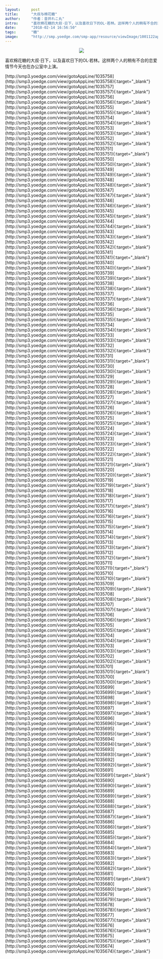 ```yaml
---
layout:     post
title:      "大叔与棉花糖"
author:     "作者：音井れこ丸"
intro:      "喜欢棉花糖的大叔·日下，以及喜欢日下的OL·若林。这样两个人的稍有不合的恋爱情节今天也在办公室中上演。"
date:       "2018-02-14 16:56:50"
tags:       "糖"
image:      "http://smp.yoedge.com/smp-app/resource/viewImage/1001122appline.png"
---
```

<div style="text-align: center">
<p><img src="http://smp.yoedge.com/smp-app/resource/viewImage/1001122appline.png"/></p>
</div>
<p class="post-meta">
<span>喜欢棉花糖的大叔·日下，以及喜欢日下的OL·若林。这样两个人的稍有不合的恋爱情节今天也在办公室中上演。</span>
</p>
[http://smp3.yoedge.com/view/gotoAppLine/1035758](http://smp3.yoedge.com/view/gotoAppLine/1035758){:target="_blank"}
[http://smp3.yoedge.com/view/gotoAppLine/1035757](http://smp3.yoedge.com/view/gotoAppLine/1035757){:target="_blank"}
[http://smp3.yoedge.com/view/gotoAppLine/1035756](http://smp3.yoedge.com/view/gotoAppLine/1035756){:target="_blank"}
[http://smp3.yoedge.com/view/gotoAppLine/1035755](http://smp3.yoedge.com/view/gotoAppLine/1035755){:target="_blank"}
[http://smp3.yoedge.com/view/gotoAppLine/1035754](http://smp3.yoedge.com/view/gotoAppLine/1035754){:target="_blank"}
[http://smp3.yoedge.com/view/gotoAppLine/1035753](http://smp3.yoedge.com/view/gotoAppLine/1035753){:target="_blank"}
[http://smp3.yoedge.com/view/gotoAppLine/1035752](http://smp3.yoedge.com/view/gotoAppLine/1035752){:target="_blank"}
[http://smp3.yoedge.com/view/gotoAppLine/1035751](http://smp3.yoedge.com/view/gotoAppLine/1035751){:target="_blank"}
[http://smp3.yoedge.com/view/gotoAppLine/1035750](http://smp3.yoedge.com/view/gotoAppLine/1035750){:target="_blank"}
[http://smp3.yoedge.com/view/gotoAppLine/1035749](http://smp3.yoedge.com/view/gotoAppLine/1035749){:target="_blank"}
[http://smp3.yoedge.com/view/gotoAppLine/1035748](http://smp3.yoedge.com/view/gotoAppLine/1035748){:target="_blank"}
[http://smp3.yoedge.com/view/gotoAppLine/1035747](http://smp3.yoedge.com/view/gotoAppLine/1035747){:target="_blank"}
[http://smp3.yoedge.com/view/gotoAppLine/1035746](http://smp3.yoedge.com/view/gotoAppLine/1035746){:target="_blank"}
[http://smp3.yoedge.com/view/gotoAppLine/1035745](http://smp3.yoedge.com/view/gotoAppLine/1035745){:target="_blank"}
[http://smp3.yoedge.com/view/gotoAppLine/1035744](http://smp3.yoedge.com/view/gotoAppLine/1035744){:target="_blank"}
[http://smp3.yoedge.com/view/gotoAppLine/1035743](http://smp3.yoedge.com/view/gotoAppLine/1035743){:target="_blank"}
[http://smp3.yoedge.com/view/gotoAppLine/1035742](http://smp3.yoedge.com/view/gotoAppLine/1035742){:target="_blank"}
[http://smp3.yoedge.com/view/gotoAppLine/1035741](http://smp3.yoedge.com/view/gotoAppLine/1035741){:target="_blank"}
[http://smp3.yoedge.com/view/gotoAppLine/1035740](http://smp3.yoedge.com/view/gotoAppLine/1035740){:target="_blank"}
[http://smp3.yoedge.com/view/gotoAppLine/1035739](http://smp3.yoedge.com/view/gotoAppLine/1035739){:target="_blank"}
[http://smp3.yoedge.com/view/gotoAppLine/1035738](http://smp3.yoedge.com/view/gotoAppLine/1035738){:target="_blank"}
[http://smp3.yoedge.com/view/gotoAppLine/1035737](http://smp3.yoedge.com/view/gotoAppLine/1035737){:target="_blank"}
[http://smp3.yoedge.com/view/gotoAppLine/1035736](http://smp3.yoedge.com/view/gotoAppLine/1035736){:target="_blank"}
[http://smp3.yoedge.com/view/gotoAppLine/1035735](http://smp3.yoedge.com/view/gotoAppLine/1035735){:target="_blank"}
[http://smp3.yoedge.com/view/gotoAppLine/1035734](http://smp3.yoedge.com/view/gotoAppLine/1035734){:target="_blank"}
[http://smp3.yoedge.com/view/gotoAppLine/1035733](http://smp3.yoedge.com/view/gotoAppLine/1035733){:target="_blank"}
[http://smp3.yoedge.com/view/gotoAppLine/1035732](http://smp3.yoedge.com/view/gotoAppLine/1035732){:target="_blank"}
[http://smp3.yoedge.com/view/gotoAppLine/1035731](http://smp3.yoedge.com/view/gotoAppLine/1035731){:target="_blank"}
[http://smp3.yoedge.com/view/gotoAppLine/1035730](http://smp3.yoedge.com/view/gotoAppLine/1035730){:target="_blank"}
[http://smp3.yoedge.com/view/gotoAppLine/1035729](http://smp3.yoedge.com/view/gotoAppLine/1035729){:target="_blank"}
[http://smp3.yoedge.com/view/gotoAppLine/1035728](http://smp3.yoedge.com/view/gotoAppLine/1035728){:target="_blank"}
[http://smp3.yoedge.com/view/gotoAppLine/1035727](http://smp3.yoedge.com/view/gotoAppLine/1035727){:target="_blank"}
[http://smp3.yoedge.com/view/gotoAppLine/1035726](http://smp3.yoedge.com/view/gotoAppLine/1035726){:target="_blank"}
[http://smp3.yoedge.com/view/gotoAppLine/1035725](http://smp3.yoedge.com/view/gotoAppLine/1035725){:target="_blank"}
[http://smp3.yoedge.com/view/gotoAppLine/1035724](http://smp3.yoedge.com/view/gotoAppLine/1035724){:target="_blank"}
[http://smp3.yoedge.com/view/gotoAppLine/1035723](http://smp3.yoedge.com/view/gotoAppLine/1035723){:target="_blank"}
[http://smp3.yoedge.com/view/gotoAppLine/1035722](http://smp3.yoedge.com/view/gotoAppLine/1035722){:target="_blank"}
[http://smp3.yoedge.com/view/gotoAppLine/1035721](http://smp3.yoedge.com/view/gotoAppLine/1035721){:target="_blank"}
[http://smp3.yoedge.com/view/gotoAppLine/1035720](http://smp3.yoedge.com/view/gotoAppLine/1035720){:target="_blank"}
[http://smp3.yoedge.com/view/gotoAppLine/1035719](http://smp3.yoedge.com/view/gotoAppLine/1035719){:target="_blank"}
[http://smp3.yoedge.com/view/gotoAppLine/1035718](http://smp3.yoedge.com/view/gotoAppLine/1035718){:target="_blank"}
[http://smp3.yoedge.com/view/gotoAppLine/1035717](http://smp3.yoedge.com/view/gotoAppLine/1035717){:target="_blank"}
[http://smp3.yoedge.com/view/gotoAppLine/1035716](http://smp3.yoedge.com/view/gotoAppLine/1035716){:target="_blank"}
[http://smp3.yoedge.com/view/gotoAppLine/1035715](http://smp3.yoedge.com/view/gotoAppLine/1035715){:target="_blank"}
[http://smp3.yoedge.com/view/gotoAppLine/1035714](http://smp3.yoedge.com/view/gotoAppLine/1035714){:target="_blank"}
[http://smp3.yoedge.com/view/gotoAppLine/1035713](http://smp3.yoedge.com/view/gotoAppLine/1035713){:target="_blank"}
[http://smp3.yoedge.com/view/gotoAppLine/1035712](http://smp3.yoedge.com/view/gotoAppLine/1035712){:target="_blank"}
[http://smp3.yoedge.com/view/gotoAppLine/1035711](http://smp3.yoedge.com/view/gotoAppLine/1035711){:target="_blank"}
[http://smp3.yoedge.com/view/gotoAppLine/1035710](http://smp3.yoedge.com/view/gotoAppLine/1035710){:target="_blank"}
[http://smp3.yoedge.com/view/gotoAppLine/1035709](http://smp3.yoedge.com/view/gotoAppLine/1035709){:target="_blank"}
[http://smp3.yoedge.com/view/gotoAppLine/1035708](http://smp3.yoedge.com/view/gotoAppLine/1035708){:target="_blank"}
[http://smp3.yoedge.com/view/gotoAppLine/1035707](http://smp3.yoedge.com/view/gotoAppLine/1035707){:target="_blank"}
[http://smp3.yoedge.com/view/gotoAppLine/1035706](http://smp3.yoedge.com/view/gotoAppLine/1035706){:target="_blank"}
[http://smp3.yoedge.com/view/gotoAppLine/1035705](http://smp3.yoedge.com/view/gotoAppLine/1035705){:target="_blank"}
[http://smp3.yoedge.com/view/gotoAppLine/1035704](http://smp3.yoedge.com/view/gotoAppLine/1035704){:target="_blank"}
[http://smp3.yoedge.com/view/gotoAppLine/1035703](http://smp3.yoedge.com/view/gotoAppLine/1035703){:target="_blank"}
[http://smp3.yoedge.com/view/gotoAppLine/1035702](http://smp3.yoedge.com/view/gotoAppLine/1035702){:target="_blank"}
[http://smp3.yoedge.com/view/gotoAppLine/1035701](http://smp3.yoedge.com/view/gotoAppLine/1035701){:target="_blank"}
[http://smp3.yoedge.com/view/gotoAppLine/1035700](http://smp3.yoedge.com/view/gotoAppLine/1035700){:target="_blank"}
[http://smp3.yoedge.com/view/gotoAppLine/1035699](http://smp3.yoedge.com/view/gotoAppLine/1035699){:target="_blank"}
[http://smp3.yoedge.com/view/gotoAppLine/1035698](http://smp3.yoedge.com/view/gotoAppLine/1035698){:target="_blank"}
[http://smp3.yoedge.com/view/gotoAppLine/1035697](http://smp3.yoedge.com/view/gotoAppLine/1035697){:target="_blank"}
[http://smp3.yoedge.com/view/gotoAppLine/1035696](http://smp3.yoedge.com/view/gotoAppLine/1035696){:target="_blank"}
[http://smp3.yoedge.com/view/gotoAppLine/1035695](http://smp3.yoedge.com/view/gotoAppLine/1035695){:target="_blank"}
[http://smp3.yoedge.com/view/gotoAppLine/1035694](http://smp3.yoedge.com/view/gotoAppLine/1035694){:target="_blank"}
[http://smp3.yoedge.com/view/gotoAppLine/1035693](http://smp3.yoedge.com/view/gotoAppLine/1035693){:target="_blank"}
[http://smp3.yoedge.com/view/gotoAppLine/1035692](http://smp3.yoedge.com/view/gotoAppLine/1035692){:target="_blank"}
[http://smp3.yoedge.com/view/gotoAppLine/1035691](http://smp3.yoedge.com/view/gotoAppLine/1035691){:target="_blank"}
[http://smp3.yoedge.com/view/gotoAppLine/1035690](http://smp3.yoedge.com/view/gotoAppLine/1035690){:target="_blank"}
[http://smp3.yoedge.com/view/gotoAppLine/1035689](http://smp3.yoedge.com/view/gotoAppLine/1035689){:target="_blank"}
[http://smp3.yoedge.com/view/gotoAppLine/1035688](http://smp3.yoedge.com/view/gotoAppLine/1035688){:target="_blank"}
[http://smp3.yoedge.com/view/gotoAppLine/1035687](http://smp3.yoedge.com/view/gotoAppLine/1035687){:target="_blank"}
[http://smp3.yoedge.com/view/gotoAppLine/1035686](http://smp3.yoedge.com/view/gotoAppLine/1035686){:target="_blank"}
[http://smp3.yoedge.com/view/gotoAppLine/1035685](http://smp3.yoedge.com/view/gotoAppLine/1035685){:target="_blank"}
[http://smp3.yoedge.com/view/gotoAppLine/1035684](http://smp3.yoedge.com/view/gotoAppLine/1035684){:target="_blank"}
[http://smp3.yoedge.com/view/gotoAppLine/1035683](http://smp3.yoedge.com/view/gotoAppLine/1035683){:target="_blank"}
[http://smp3.yoedge.com/view/gotoAppLine/1035682](http://smp3.yoedge.com/view/gotoAppLine/1035682){:target="_blank"}
[http://smp3.yoedge.com/view/gotoAppLine/1035681](http://smp3.yoedge.com/view/gotoAppLine/1035681){:target="_blank"}
[http://smp3.yoedge.com/view/gotoAppLine/1035680](http://smp3.yoedge.com/view/gotoAppLine/1035680){:target="_blank"}
[http://smp3.yoedge.com/view/gotoAppLine/1035679](http://smp3.yoedge.com/view/gotoAppLine/1035679){:target="_blank"}
[http://smp3.yoedge.com/view/gotoAppLine/1035678](http://smp3.yoedge.com/view/gotoAppLine/1035678){:target="_blank"}
[http://smp3.yoedge.com/view/gotoAppLine/1035677](http://smp3.yoedge.com/view/gotoAppLine/1035677){:target="_blank"}
[http://smp3.yoedge.com/view/gotoAppLine/1035676](http://smp3.yoedge.com/view/gotoAppLine/1035676){:target="_blank"}
[http://smp3.yoedge.com/view/gotoAppLine/1035675](http://smp3.yoedge.com/view/gotoAppLine/1035675){:target="_blank"}
[http://smp3.yoedge.com/view/gotoAppLine/1035674](http://smp3.yoedge.com/view/gotoAppLine/1035674){:target="_blank"}


